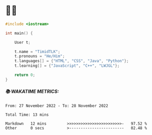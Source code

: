 # 🏳️‍🌈

```cpp
#include <iostream>

int main() {

    User t;

    t.name = "TimidTLK";
    t.pronouns = "He/Him";
    t.languages[] = {"HTML", "CSS", "Java", "Python"};
    t.learning[] = {"JavaScript", "C++", "LWJGL"};

    return 0;
}
```

##### 📚 WAKATIME METRICS: 

<!--START_SECTION:waka-->

```text
From: 27 November 2022 - To: 28 November 2022

Total Time: 13 mins

Markdown   12 mins         >>>>>>>>>>>>>>>>>>>>>>>>-   97.52 %
Other      0 secs          >------------------------   02.48 %
```

<!--END_SECTION:waka-->

